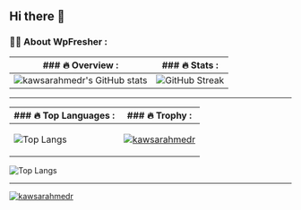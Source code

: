 ## Hi there 👋

### :woman_technologist: About WpFresher :
| ### :fire: Overview : | ### :fire: Stats : |
| ------------- | ------------- |
| ![kawsarahmedr's GitHub stats](https://github-readme-stats.vercel.app/api?username=kawsarahmedr&theme=tokyonight&show_icons=true&locale=en&card_width=575) | ![GitHub Streak](http://github-readme-streak-stats.herokuapp.com?user=kawsarahmedr&theme=dark&background=000000&card_width=575) |

---

| ### :fire: Top Languages : | ### :fire: Trophy : |
| ------------- | ------------- |
| ![Top Langs](https://github-readme-stats.vercel.app/api/top-langs/?username=kawsarahmedr&layout=compact&theme=vision-friendly-dark) | <p align="left"> <a href="https://github.com/ryo-ma/github-profile-trophy"><img src="https://github-profile-trophy.vercel.app/?username=kawsarahmedr&margin-w=15&margin-h=15" alt="kawsarahmedr" /></a> </p> |


![Top Langs](https://github-readme-stats.vercel.app/api/top-langs/?username=kawsarahmedr&layout=compact&theme=vision-friendly-dark)

---

<p align="left"> <a href="https://github.com/ryo-ma/github-profile-trophy"><img src="https://github-profile-trophy.vercel.app/?username=kawsarahmedr&margin-w=15&margin-h=15" alt="kawsarahmedr" /></a> </p>
